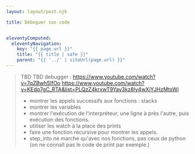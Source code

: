 ```yaml
---
layout: layout/post.njk

title: Déboguer son code


eleventyComputed:
  eleventyNavigation:
    key: "{{ page.url }}"
    title: "{{ title | safe }}"
    parent: "{{ '../' | siteUrl(page.url) }}"
---
```


> TBD
> TBD debugger : <https://www.youtube.com/watch?v=7qZBwhSlfOo> <https://www.youtube.com/watch?v=KEdq7gC_RTA&list=PLQzZ4krxwT9Yay3kz8ly4wXiYJHzMtsWi>
>
> - montrer les appels successifs aux fonctions : stacks
> - montrer les variables
> - montrer l'exécution de l'interpréteur, une ligne à près l'autre, puis exécution des fonctions.
> - utiliser les watch à la place des prints
> - faire une fonction récursive pour montrer les appels.
> - step_into ne marche qu'avec nos fonctions, pas ceux de python (on ne connaît pas le code de print par exemple.)
